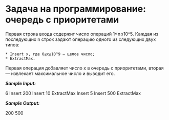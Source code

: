 # Задача на программирование: очередь с приоритетами #

Первая строка входа содержит число операций 1≤n≤10^5. Каждая из последующих n строк задают операцию одного из следующих двух типов:

    * Insert x, где 0≤x≤10^9 — целое число;
    * ExtractMax.

Первая операция добавляет число x в очередь с приоритетами, вторая — извлекает максимальное число и выводит его.

***Sample Input:***

6
Insert 200
Insert 10
ExtractMax
Insert 5
Insert 500
ExtractMax

***Sample Output:***

200
500
    
